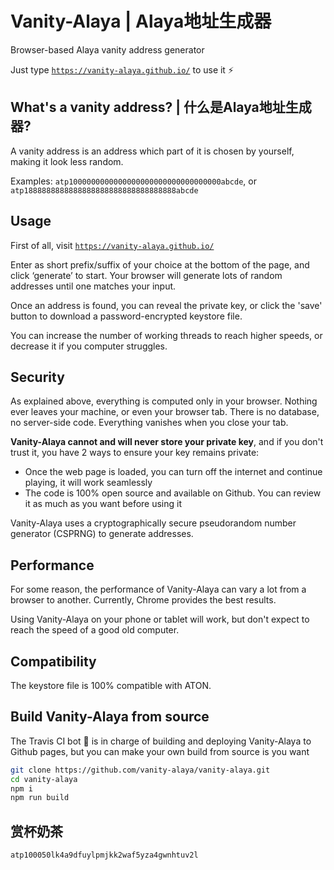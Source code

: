 # Vanity-Alaya | Alaya地址生成器

Browser-based Alaya vanity address generator

Just type [`https://vanity-alaya.github.io/`](https://vanity-alaya.github.io/) to use it ⚡️

## What's a vanity address? | 什么是Alaya地址生成器?

A vanity address is an address which part of it is chosen by yourself, making it look less random.

Examples: `atp1000000000000000000000000000000000abcde`, or `atp1888888888888888888888888888888888abcde`

## Usage

First of all, visit [`https://vanity-alaya.github.io/`](https://vanity-alaya.github.io/)

Enter as short prefix/suffix of your choice at the bottom of the page, and click ‘generate’ to start. Your browser will
generate lots of random addresses until one matches your input.

Once an address is found, you can reveal the private key, or click the 'save' button to download a password-encrypted keystore file.

You can increase the number of working threads to reach higher speeds, or decrease it if you computer struggles.

## Security

As explained above, everything is computed only in your browser. Nothing ever leaves your machine, or even your browser tab.
There is no database, no server-side code. Everything vanishes when you close your tab.

**Vanity-Alaya cannot and will never store your private key**, and if you don't trust it, you have 2 ways to ensure your key remains private:

- Once the web page is loaded, you can turn off the internet and continue playing, it will work seamlessly
- The code is 100% open source and available on Github. You can review it as much as you want before using it

Vanity-Alaya uses a cryptographically secure pseudorandom number generator (CSPRNG) to generate addresses.

## Performance

For some reason, the performance of Vanity-Alaya can vary a lot from a browser to another. 
Currently, Chrome provides the best results.

Using Vanity-Alaya on your phone or tablet will work, but don't expect to reach the speed of a good old computer.

## Compatibility


The keystore file is 100% compatible with ATON.


## Build Vanity-Alaya from source

The Travis CI bot 🤖 is in charge of building and deploying Vanity-Alaya to Github pages, but you can make your own build
from source is you want

```sh
git clone https://github.com/vanity-alaya/vanity-alaya.git
cd vanity-alaya
npm i
npm run build
```

## 赏杯奶茶

`atp100050lk4a9dfuylpmjkk2waf5yza4gwnhtuv2l`
